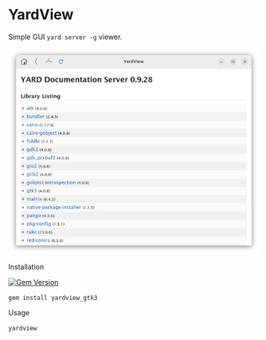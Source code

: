 # YardView

Simple GUI `yard server -g` viewer.

![Screenshot](/resources/yardview_screenshot.png?raw=true "screenshot")

Installation

[![Gem Version](https://badge.fury.io/rb/yardview_gtk3.svg)](https://badge.fury.io/rb/yardview_gtk3)

    gem install yardview_gtk3

Usage

    yardview
